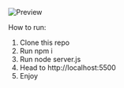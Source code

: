 ![Preview](https://i.imgur.com/Yt71MBp.png)

How to run:
1. Clone this repo
2. Run npm i
3. Run node server.js
4. Head to http://localhost:5500
5. Enjoy
